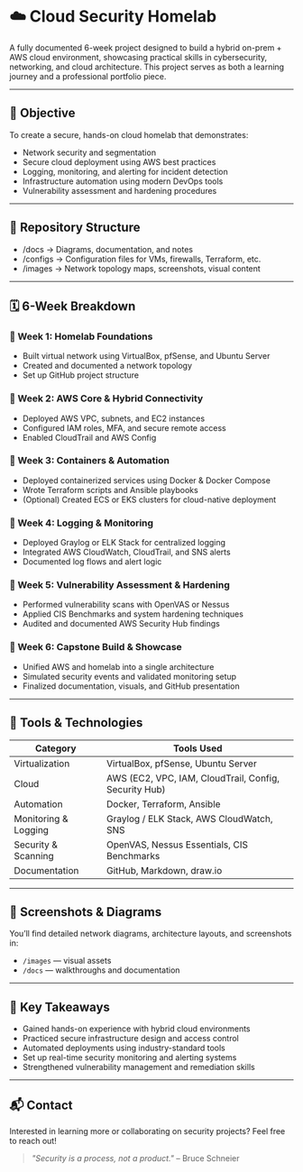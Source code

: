 # ☁️ Cloud Security Homelab

A fully documented 6-week project designed to build a hybrid on-prem + AWS cloud environment, showcasing practical skills in cybersecurity, networking, and cloud architecture. This project serves as both a learning journey and a professional portfolio piece.

---

## 🎯 Objective

To create a secure, hands-on cloud homelab that demonstrates:

- Network security and segmentation
- Secure cloud deployment using AWS best practices
- Logging, monitoring, and alerting for incident detection
- Infrastructure automation using modern DevOps tools
- Vulnerability assessment and hardening procedures

---

## 📁 Repository Structure

- /docs → Diagrams, documentation, and notes
- /configs → Configuration files for VMs, firewalls, Terraform, etc.
- /images → Network topology maps, screenshots, visual content

---

## 🗓️ 6-Week Breakdown

### 📌 Week 1: Homelab Foundations

- Built virtual network using VirtualBox, pfSense, and Ubuntu Server
- Created and documented a network topology
- Set up GitHub project structure

### 📌 Week 2: AWS Core & Hybrid Connectivity

- Deployed AWS VPC, subnets, and EC2 instances
- Configured IAM roles, MFA, and secure remote access
- Enabled CloudTrail and AWS Config

### 📌 Week 3: Containers & Automation

- Deployed containerized services using Docker & Docker Compose
- Wrote Terraform scripts and Ansible playbooks
- (Optional) Created ECS or EKS clusters for cloud-native deployment

### 📌 Week 4: Logging & Monitoring

- Deployed Graylog or ELK Stack for centralized logging
- Integrated AWS CloudWatch, CloudTrail, and SNS alerts
- Documented log flows and alert logic

### 📌 Week 5: Vulnerability Assessment & Hardening

- Performed vulnerability scans with OpenVAS or Nessus
- Applied CIS Benchmarks and system hardening techniques
- Audited and documented AWS Security Hub findings

### 📌 Week 6: Capstone Build & Showcase

- Unified AWS and homelab into a single architecture
- Simulated security events and validated monitoring setup
- Finalized documentation, visuals, and GitHub presentation

---

## 🧰 Tools & Technologies

| Category              | Tools Used                                                   |
|----------------------|--------------------------------------------------------------|
| Virtualization        | VirtualBox, pfSense, Ubuntu Server                           |
| Cloud                 | AWS (EC2, VPC, IAM, CloudTrail, Config, Security Hub)        |
| Automation            | Docker, Terraform, Ansible                                   |
| Monitoring & Logging  | Graylog / ELK Stack, AWS CloudWatch, SNS                     |
| Security & Scanning   | OpenVAS, Nessus Essentials, CIS Benchmarks                   |
| Documentation         | GitHub, Markdown, draw.io                                    |

---

## 📸 Screenshots & Diagrams

You’ll find detailed network diagrams, architecture layouts, and screenshots in:

- `/images` — visual assets
- `/docs` — walkthroughs and documentation

---

## 🧠 Key Takeaways

- Gained hands-on experience with hybrid cloud environments
- Practiced secure infrastructure design and access control
- Automated deployments using industry-standard tools
- Set up real-time security monitoring and alerting systems
- Strengthened vulnerability management and remediation skills

---

## 📬 Contact

Interested in learning more or collaborating on security projects? Feel free to reach out!

> _"Security is a process, not a product."_ – Bruce Schneier

